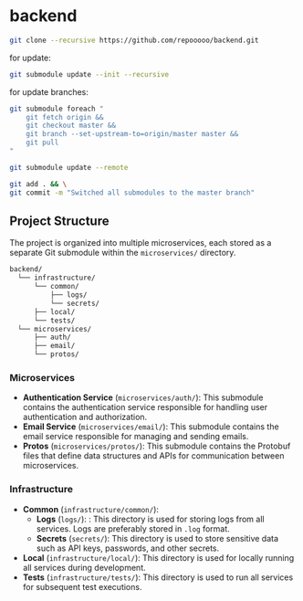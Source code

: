 # backend

```bash
git clone --recursive https://github.com/repooooo/backend.git
```

for update:
```bash
git submodule update --init --recursive
```

for update branches:
```bash
git submodule foreach "
    git fetch origin &&
    git checkout master &&
    git branch --set-upstream-to=origin/master master &&
    git pull
"
```
```bash
git submodule update --remote
```
```bash
git add . && \
git commit -m "Switched all submodules to the master branch"
```

## Project Structure

The project is organized into multiple microservices, each stored as a separate Git submodule within the `microservices/` directory.
```bash
backend/
  └── infrastructure/
      └── common/
          ├── logs/
          └── secrets/
      ├── local/
      └── tests/
  └── microservices/
      ├── auth/
      ├── email/
      └── protos/
```


### Microservices

- **Authentication Service** (`microservices/auth/`): This submodule contains the authentication service responsible for handling user authentication and authorization.
- **Email Service** (`microservices/email/`): This submodule contains the email service responsible for managing and sending emails.
- **Protos** (`microservices/protos/`): This submodule contains the Protobuf files that define data structures and APIs for communication between microservices.

### Infrastructure

- **Common** (`infrastructure/common/`):
    - **Logs** (`logs/`): : This directory is used for storing logs from all services. Logs are preferably stored in `.log` format.
    - **Secrets** (`secrets/`): This directory is used to store sensitive data such as API keys, passwords, and other secrets.
- **Local** (`infrastructure/local/`): This directory is used for locally running all services during development.
- **Tests** (`infrastructure/tests/`): This directory is used to run all services for subsequent test executions.
